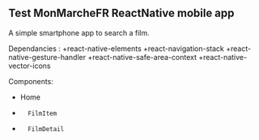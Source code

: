 Test MonMarcheFR ReactNative mobile app
------------------------------------------------

A simple smartphone app to search a film.

Dependancies :
+react-native-elements
+react-navigation-stack
+react-native-gesture-handler
+react-native-safe-area-context
+react-native-vector-icons

Components:
-   Home
-       FilmItem
-       FilmDetail

